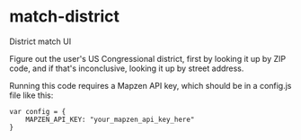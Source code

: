 # match-district
District match UI

Figure out the user's US Congressional district, first by looking it up by ZIP code, and if that's inconclusive, looking it up by street address.

Running this code requires a Mapzen API key, which should be in a config.js file like this:
```
var config = {
    MAPZEN_API_KEY: "your_mapzen_api_key_here"
}
```
